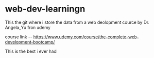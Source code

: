 
# web-dev-learningn 
This the git where i store the data from a web deolopment cource by Dr. Angela_Yu fron udemy


course link -- https://www.udemy.com/course/the-complete-web-development-bootcamp/

This is the best i ever had
 


